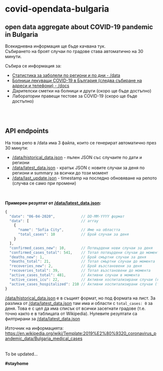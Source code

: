 # covid-opendata-bulgaria
open data aggregate about COVID-19 pandemic in Bulgaria
---

Всекидневна информация ще бъде качвана тук.\
Събирането на броят случаи по градове става автоматично на 30 минути.
<br>

Събира се информация за:
* [Статистика за заболели по региони и по дни - /data](/data "API endpoint")
* [Болници лекуващи COVID-19 в България (следва събиране на адреси и телефони) - /docs](/docs/%D0%A1%D0%BF%D0%B8%D1%81%D1%8A%D0%BA%20%D0%B1%D0%BE%D0%BB%D0%BD%D0%B8%D1%86%D0%B8%20COVID-19%20%D0%B2%20%D0%91%D1%8A%D0%BB%D0%B3%D0%B0%D1%80%D0%B8%D1%8F%20-%2027.03.2020%20revision%201.xlsx "Списък с болници")
* Дарителски сметки на болници и други (скоро ще бъде достъпно)
* Лаборатории правещи тестове за COVID-19 (скоро ще бъде достъпно)

<br><br>
## API endpoints
На това репо в /data има 3 файла, които се генерират автоматично през 30 минути:
* [/data/historical_data.json](https://raw.githubusercontent.com/snify/covid-opendata-bulgaria/master/data/historical_data.json) - пълен JSON със случаите по дати и региони
* [/data/latest_data.json](https://raw.githubusercontent.com/snify/covid-opendata-bulgaria/master/data/latest_data.json) - кратък JSON с новите случаи за деня по региони и summary за всички до този момент
* [/data/last_update.json](https://raw.githubusercontent.com/snify/covid-opendata-bulgaria/master/data/last_update.json) - timestamp на последно обновяване на репото (случва се само при промени)


<br><br>
**Примерен резултат от [/data/latest_data.json](https://raw.githubusercontent.com/snify/covid-opendata-bulgaria/master/data/latest_data.json):**
```js
{
  "date": "06-04-2020",            // DD-MM-YYYY формат
  "data": [                        // array
    {
      "name": "Sofia City",        // Име на областта
      "total_cases": 10            // Брой случаи за деня
    }
  ],
  "confirmed_cases_new": 10,       // Потвърдени нови случаи за деня
  "confirmed_cases_total": 541,    // Тотал потвърдени случаи до момента
  "deaths_new": 1,                 // Брой смъртни случаи за деня
  "deaths_total": 21,              // Тотал смъртни случаи до момента
  "recoveries_new": 2,             // Брой възстановени за деня
  "recoveries_total": 39,          // Тотал възстановени до момента
  "active_cases_total": 481,       // Активни случаи в момента
  "active_cases_icu": 22,          // Активни хоспитализирани случаи (критични)
  "active_cases_hospitalized": 210 // Активни хоспитализирани случаи (тотал)
}
```

[/data/historical_data.json](https://raw.githubusercontent.com/snify/covid-opendata-bulgaria/master/data/historical_data.json) е в същият формат, но под формата на лист.
За разлика от [/data/latest_data.json](https://raw.githubusercontent.com/snify/covid-opendata-bulgaria/master/data/latest_data.json) там има и области с `total_cases: 0` за деня.
Това е с цел да има списък от всички засегнати градове (т.е. точно както е в таблицата от Wikipedia).
Нулевите резултати са филтрирани за [/data/latest_data.json](https://raw.githubusercontent.com/snify/covid-opendata-bulgaria/master/data/latest_data.json)


Източник на информацията: https://en.wikipedia.org/wiki/Template:2019%E2%80%9320_coronavirus_pandemic_data/Bulgaria_medical_cases
<br><br><br>
To be updated...

**#stayhome**
